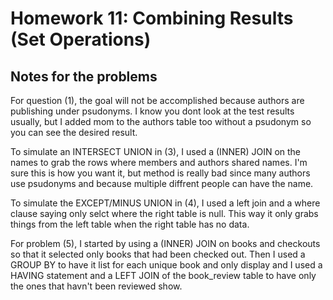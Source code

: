 # Homework 11: Combining Results (Set Operations)

## Notes for the problems

For question (1), the goal will not be accomplished because authors are publishing under psudonyms. I know you dont look at the test results usually, but I added mom to the authors table too without a psudonym so you can see the desired result.

To simulate an INTERSECT UNION in (3), I used a (INNER) JOIN on the names to grab the rows where members and authors shared names. I'm sure this is how you want it, but method is really bad since many authors use psudonyms and because multiple diffrent people can have the name.

To simulate the EXCEPT/MINUS UNION in (4), I used a left join and a where clause saying only selct where the right table is null. This way it only grabs things from the left table when the right table has no data.

For problem (5), I started by using a (INNER) JOIN on books and checkouts so that it selected only books that had been checked out. Then I used a GROUP BY to have it list for each unique book and only display and I used a HAVING statement and a LEFT JOIN of the book_review table to have only the ones that havn't been reviewed show.